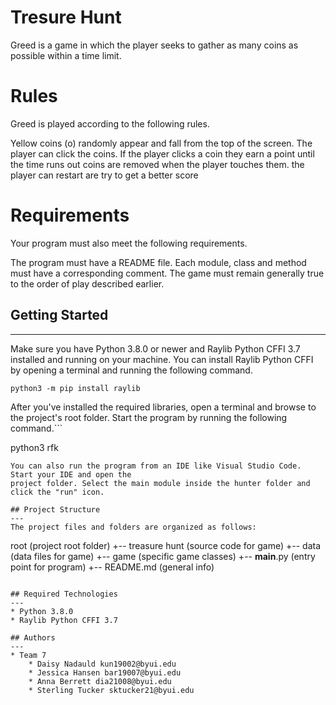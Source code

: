 # Tresure Hunt
Greed is a game in which the player seeks to gather as many coins as possible within a time limit.

# Rules
Greed is played according to the following rules.

Yellow coins (o) randomly appear and fall from the top of the screen.
The player can click the coins.
If the player clicks a coin they earn a point until the time runs out
coins are removed when the player touches them.
the player can restart are try to get a better score

# Requirements
Your program must also meet the following requirements.

The program must have a README file.
Each module, class and method must have a corresponding comment.
The game must remain generally true to the order of play described earlier.

## Getting Started
---
Make sure you have Python 3.8.0 or newer and Raylib Python CFFI 3.7 installed and running on your machine. You can install Raylib Python CFFI by opening a terminal and running the following command.
```
python3 -m pip install raylib
```
After you've installed the required libraries, open a terminal and browse to the project's root folder. Start the program by running the following command.```

python3 rfk 
```
You can also run the program from an IDE like Visual Studio Code. Start your IDE and open the 
project folder. Select the main module inside the hunter folder and click the "run" icon.

## Project Structure
---
The project files and folders are organized as follows:
```
root                    (project root folder)
+-- treasure hunt                (source code for game)
  +-- data              (data files for game)
  +-- game              (specific game classes)
  +-- __main__.py       (entry point for program)
+-- README.md           (general info)
```

## Required Technologies
---
* Python 3.8.0
* Raylib Python CFFI 3.7

## Authors
---
* Team 7
    * Daisy Nadauld kun19002@byui.edu
    * Jessica Hansen bar19007@byui.edu
    * Anna Berrett dia21008@byui.edu
    * Sterling Tucker sktucker21@byui.edu
